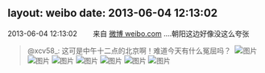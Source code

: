 layout: weibo
date: 2013-06-04 12:13:02
---
<meta name="referrer" content="no-referrer" />

2013-06-04 12:13:02  &nbsp;&nbsp;&nbsp;&nbsp;&nbsp;&nbsp; 来自 <a href="http://weibo.com/" rel="nofollow">微博 weibo.com</a>
....朝阳这边好像没这么夸张
>  @xcv58_: 这可是中午十二点的北京啊！难道今天有什么冤屈吗？ ​​​
>  ![图片](https://ww2.sinaimg.cn/large/801f7e9ajw1e5bz5g8o4tj218g0xctbe.jpg)
>  ![图片](https://ww3.sinaimg.cn/large/801f7e9ajw1e5bz5h5c5dj218g0xcac9.jpg)
>  ![图片](https://ww3.sinaimg.cn/large/801f7e9ajw1e5bz5i0sk1j218g0xcju4.jpg)
>  ![图片](https://ww3.sinaimg.cn/large/801f7e9ajw1e5bz5iwolzj218g0xcacn.jpg)
>  ![图片](https://ww3.sinaimg.cn/large/801f7e9ajw1e5bz5jwfogj218g0xc0vh.jpg)
>  ![图片](https://ww2.sinaimg.cn/large/801f7e9ajw1e5bz5kupu3j218g0xcacl.jpg)
>  ![图片](https://ww2.sinaimg.cn/large/801f7e9ajw1e5bz5lq8zzj218g0xcwh7.jpg)
